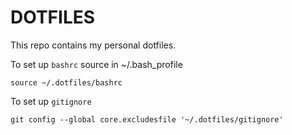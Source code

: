DOTFILES
========
This repo contains my personal dotfiles.

To set up `bashrc` source in ~/.bash_profile

    source ~/.dotfiles/bashrc

To set up `gitignore`

    git config --global core.excludesfile '~/.dotfiles/gitignore'
